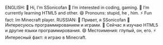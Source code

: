 ENGLISH:
👋 Hi, I’m SSonicofan
👀 I’m interested in сoding, gaming.
🌱 I’m currently learning HTML5 and other.
😄 Pronouns: stupid, he , him.
⚡ Fun fact: Im Minecraft player.
RUSSIAN:
👋 Привет, я SSonicofan
👀 Интересуюсь программированием и играми.
🌱 Сейчас я изучаю HTML5 и другие языки программирования.
😄 Местоимения: глупый, он, его.
⚡ Интересный факт: я играю в Minecraft.
<!---
SSppears on your GitHonicofan/SSonicofan is a ✨ special ✨ repository because its `README.md` (this file) aub profile.
You can click the Preview link to take a look at your changes.
--->
